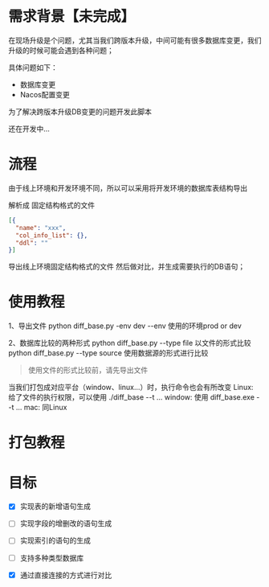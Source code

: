 # 需求背景【未完成】

在现场升级是个问题，尤其当我们跨版本升级，中间可能有很多数据库变更，我们升级的时候可能会遇到各种问题；

具体问题如下：
- 数据库变更
- Nacos配置变更

为了解决跨版本升级DB变更的问题开发此脚本

还在开发中...

# 流程

由于线上环境和开发环境不同，所以可以采用将开发环境的数据库表结构导出

解析成 固定结构格式的文件
```json
[{
  "name": "xxx",
  "col_info_list": {},
  "ddl": ""
}]
```

导出线上环境固定结构格式的文件
然后做对比，并生成需要执行的DB语句；

# 使用教程

1、导出文件
  python diff_base.py -env dev
    --env 使用的环境prod or dev
    
2、数据库比较的两种形式
  python diff_base.py --type file 以文件的形式比较
  python diff_base.py --type source 使用数据源的形式进行比较

> 使用文件的形式比较前，请先导出文件

当我们打包成对应平台（window、linux...）时，执行命令也会有所改变
Linux: 给了文件的执行权限，可以使用 ./diff_base --t ...
window: 使用 diff_base.exe --t ...
mac: 同Linux

# 打包教程


# 目标

- [x] 实现表的新增语句生成
- [ ] 实现字段的增删改的语句生成
- [ ] 实现索引的语句的生成
- [ ] 支持多种类型数据库
- [x] 通过直接连接的方式进行对比

